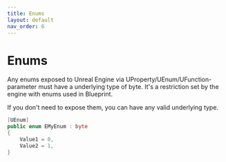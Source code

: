 ```yaml
---
title: Enums
layout: default
nav_order: 6
---
```

# Enums

Any enums exposed to Unreal Engine via UProperty/UEnum/UFunction-parameter must have a underlying type of byte. It's a restriction set by the engine with enums used in Blueprint. 

If you don't need to expose them, you can have any valid underlying type.

```c#
[UEnum]
public enum EMyEnum : byte
{
    Value1 = 0,
    Value2 = 1,
}
```